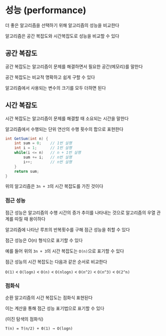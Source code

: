 # 성능 (performance)
더 좋은 알고리즘을 선택하기 위해 알고리즘의 성능을 비교한다  

알고리즘은 공간 복잡도와 시간복잡도로 성능을 비교할 수 있다

## 공간 복잡도

공간 복잡도는 알고리즘이 문제를 해결하면서 필요한 공간(메모리)를 말한다  

공간 복잡도는 비교적 명확하고 쉽게 구할 수 있다  

알고리즘에서 사용되는 변수의 크기를 모두 더하면 된다  

## 시간 복잡도
시간 복잡도는 알고리즘이 문제를 해결할 때 소요되는 시간을 말한다  

알고리즘에서 수행되는 단위 연산의 수행 횟수의 합으로 표현한다

``` C#
int GetSum(int n) {
    int sum = 0;	// 1번 실행
    int i = 1;		// 1번 실행
    while(i <= n) 	// n + 1번 실행
        sum += i;	// n번 실행
    	i++;		// n번 실행
    }
    return sum;
}
```

위의 알고리즘은 `3n + 3`의 시간 복잡도를 가진 것이다  

### 점근 성능

점근 성능은 알고리즘의 수행 시간의 증가 추이를 나타내는 것으로 알고리즘의 우열 관계를 따질 때 용이하다  

알고리즘에 나타난 루프의 반복횟수를 구해 점근 성능을 취할 수 있다  

점근 성능은 O(n) 형식으로 표기할 수 있다

예를 들어 위의 `3n + 3`의 시간 복잡도는 `O(n)`으로 표기할 수 있다

점근 성능의 시간 복잡도는 다음과 같은 순서로 비교한다

`O(1)` < `O(logn)` < `O(n)` < `O(nlogn)` < `O(n^2)` < `O(n^3)` < `O(2^n)` 

### 점화식

순환 알고리즘의 시간 복잡도는 점화식 표현된다  

이는 계산을 통해 점근 성능 표기법으로 표기할 수 있다

(이진 탐색의 점화식)

`T(n) = T(n/2) + Θ(1) → O(logn)`
